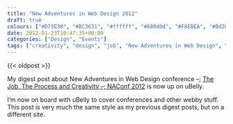 ```yaml
---
title: "New Adventures in Web Design 2012"
draft: true
colours: ["#D73E38", "#BC3631", "#ffffff", "#680d0d", "#F8EBEA", "#8d2020", "#BC3631"]
date: 2012-01-23T10:47:35+00:00
categories: ["Design", "Events"]
tags: ["creativity", "design", "job", "New Adventures in Web Design", "process", "role"]
---
```


{{< oldpost >}}

My digest post about New Adventures in Web Design conference –; [The Job, The Process and Creativity –; NAConf 2012](http://www.ubelly.com/2012/01/the-job-the-process-and-creativity-naconf-2012?WT.mc_id=evn-c-gb--dca-F3-naconf "The Job, The Process and Creativity - NAConf 2012") is now up on uBelly.

I’m now on board with uBelly to cover conferences and other webby stuff. This post is very much the same style as my previous digest posts, but on a different site.

	